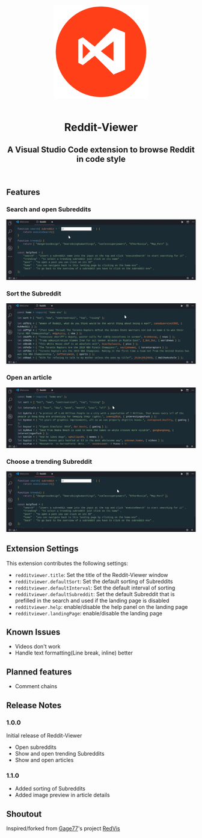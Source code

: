 </br>
<div align="center">
  <img src="https://raw.githubusercontent.com/ekarbe/reddit-viewer/master/public/reddit-viewer.png" alt="Logo" width="250px"></img>
</div>
</br>
<div align="center">
  <h1>Reddit-Viewer</h1>
  <h2>A Visual Studio Code extension to browse Reddit in code style</h2>
</div>
</br>


## Features

### Search and open Subreddits
<img src="https://raw.githubusercontent.com/ekarbe/reddit-viewer/master/public/images/search.gif" alt="Search gif">

### Sort the Subreddit
<img src="https://raw.githubusercontent.com/ekarbe/reddit-viewer/master/public/images/sort.gif" alt="Search gif">

### Open an article
<img src="https://raw.githubusercontent.com/ekarbe/reddit-viewer/master/public/images/article.gif" alt="Search gif">

### Choose a trending Subreddit
<img src="https://raw.githubusercontent.com/ekarbe/reddit-viewer/master/public/images/trend.gif" alt="Search gif">

## Extension Settings

This extension contributes the following settings:

* `redditviewer.title`: Set the title of the Reddit-Viewer window
* `redditviewer.defaultSort`: Set the default sorting of Subreddits
* `redditviewer.defaultInterval`: Set the default interval of sorting
* `redditviewer.defaultSubreddit`: Set the default Subreddit that is prefilled in the search and used if the landing page is disabled
* `redditviewer.help`: enable/disable the help panel on the landing page
* `redditviewer.landingPage`: enable/disable the landing page

## Known Issues

* Videos don't work
* Handle text formatting(Line break, inline) better

## Planned features

* Comment chains

## Release Notes

### 1.0.0

Initial release of Reddit-Viewer
* Open subreddits
* Show and open trending Subreddits
* Show and open articles

### 1.1.0

* Added sorting of Subreddits
* Added image preview in article details

## Shoutout

Inspired/forked from [Gage77](https://github.com/Gage77)'s project [RedVis](https://github.com/Gage77/redvis)